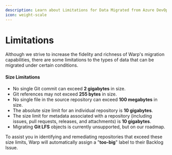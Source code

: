 ```yaml
---
description: Learn about Limitations for Data Migrated from Azure DevOps Services
icon: weight-scale
---
```


# Limitations

Although we strive to increase the fidelity and richness of Warp's migration capabilities, there are some limitations to the types of data that can be migrated under certain conditions.

#### Size Limitations

* No single Git commit can exceed **2 gigabytes** in size.
* Git references may not exceed **255 bytes** in size.
* No single file in the source repository can exceed **100 megabytes** in size.
* The absolute size limit for an individual repository is **10 gigabytes**.
* The size limit for metadata associated with a repository (including issues, pull requests, releases, and attachments) is **10 gigabytes**.
* Migrating **Git LFS** objects is currently unsupported, but on our roadmap.

To assist you in identifying and remediating repositories that exceed these size limits, Warp will automatically assign a "**too-big**" label to their Backlog Issue.&#x20;

